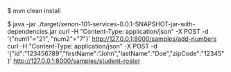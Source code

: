 $ mvn clean install

$ java -jar ./target/xenon-101-services-0.0.1-SNAPSHOT-jar-with-dependencies.jar
curl -H "Content-Type: application/json" -X POST -d '{"num1"="21", "num2"="7"}' http://127.0.0.1:8000/samples/add-numbers
curl -H "Content-Type: application/json" -X POST -d '{"id":"123456789","firstName":"John","lastName":"Doe","zipCode":"12345"}' http://127.0.0.1:8000/samples/student-roster

